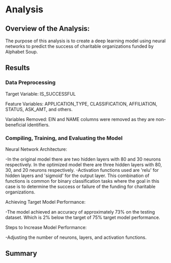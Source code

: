 # Analysis
## Overview of the Analysis:

The purpose of this analysis is to create a deep learning model using neural networks to predict the success of charitable organizations funded by Alphabet Soup. 

## Results
### Data Preprocessing
Target Variable:
IS_SUCCESSFUL

Feature Variables:
APPLICATION_TYPE, CLASSIFICATION, AFFILIATION, STATUS, ASK_AMT, and others.

Variables Removed:
EIN and NAME columns were removed as they are non-beneficial identifiers.

### Compiling, Training, and Evaluating the Model

Neural Network Architecture:

-In the original model there are two hidden layers with 80 and 30 neurons respectively.  In the optimized model there are three hidden layers with 80, 30, and 20 neurons respectively.
-Activation functions used are 'relu' for hidden layers and 'sigmoid' for the output layer.  This combination of functions is common for binary classification tasks where the goal in this case is to determine the success or failure of the funding for charitable organizations.

Achieving Target Model Performance:

-The model achieved an accuracy of approximately 73% on the testing dataset.  Which is 2% below the target of 75% target model performance.

Steps to Increase Model Performance:

-Adjusting the number of neurons, layers, and activation functions.

## Summary
